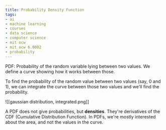 ```yaml
---
title: Probability Density Function
tags:
- ai
- machine learning
- courses
- data science
- computer science
- mit ocw
- mit ocw 6.0002
- probability
---
```


PDF: Probability of the random variable lying between two values. We define a curve showing how it works between those.

To find the probability of the random value between two values (say, 0 and 1), we can integrate the curve between those two values and we'll find the probability.

![[gaussian distribution, integrated.png]]

A PDF does not give probabilities, but **densities**. They're derivatives of the CDF (Cumulative Distribution Function). In PDFs, we're mostly interested about the area, and not the values in the curve. 